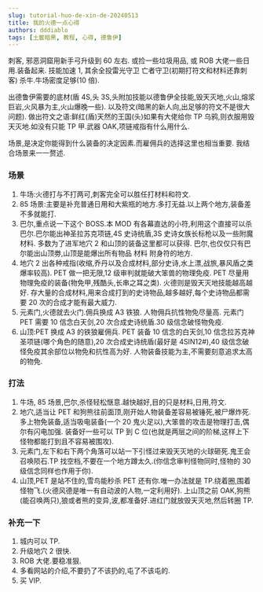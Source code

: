 ```yaml
---
slug: tutorial-huo-de-xin-de-20240513
title: 我的火德一点心得
authors: dddiablo
tags: [土鳖暗黑, 教程, 心得, 德鲁伊]
---
```


刺客, 邪恶洞窟用新手弓升级到 60 左右. 或捡一些垃圾用品, 或 ROB 大佬一些日用.装备起来. 技能加速 1, 其余全投雷光守卫 亡者守卫(初期打符文和材料还靠刺客)
杀牛.牛场密度足够(10 倍).

出德鲁伊需要的底材(盾 4S,头 3S,头附加技能以德鲁伊全技能,毁天灭地,火山,熔浆巨岩,火风暴为主,火山爆晚一些). 以及符文(暗黑的新人向,出足够的符文不是很大问题).
做出符文之语:鲜红(盾)天然的王国(头)如果有大佬给你 TP 乌鸦,则衣服用毁天灭地.如没有只能 TP 甲.武器 OAK,项链戒指有什么用什么.

场景,是决定你能得到什么装备的决定因素.而雇佣兵的选择这里也相当重要. 我结合场景来一一赘述.

### 场景

1. 牛场:火德打与不打两可,刺客完全可以胜任打材料和符文.
2. 85 场景:主要是补充普通日用和大紫瓶的地方.多打无益.以上两个地方,装备差不多就能打.
3. 巴尔,重点说一下这个 BOSS.本 MOD 有各幕直达的小符,利用这个直接可以杀巴尔.巴尔能出神圣拉苏克项链,4S 史诗统盾,3S 史诗女族长标枪以及一些附魔材料. 多数为了进军地穴 2 和山顶的装备这里都可以获得. 巴尔,也仅仅只有巴尔能出山顶劵,山顶是能爆出所有物品 材料 附身符的地方.
4. 地穴 2 出各种戒指(收缩,乔丹以及合成材料,部分史诗,水上漂,战旅,暴风盾之类爆率较高). PET 做一把无限,12 级审判就能破大笨兽的物理免疫. PET 尽量用物理免疫的装备(物免甲,残酷头,长串之耳之类). 火德则是毁天灭地技能越高越好. 存大量的合成材料,用来合成打到的史诗物品,越多越好,每个史诗物品都需要 20 次的合成才能有最大威力.
5. 元素门,火德就去火门.佣兵换成 A3 铁狼. 人物佣兵抗性物免尽量高. 元素门 PET 需要 10 信念白天剑,20 次合成史诗统盾.30 级信念破怪物免疫.
6. 山顶:PET 换成 A3 的铁狼雇佣兵. PET 装备 10 信念的白天剑,10 信念拉苏克神圣项链(哪个角色的随意),20 次合成史诗统盾(最好是 4SIN12#),40 级信念破怪免疫其余部位以物免和抗性高为好. 人物装备技能为主,不需要刻意追求太高的物免.

### 打法

1. 牛场, 85 场景,巴尔,杀怪轻松惬意.越快越好,目的只是材料,日用,符文.
2. 地穴,适当让 PET 和狗熊往前面顶,刚开始人物装备差容易被锤死,被尸爆炸死.多上物免装备,适当吸电装备(一个 20 鬼火足以),大笨兽的攻击是物理打击,偶尔有闪电加强. 装备好一些可以 TP 到 C 位(也就是两层之间的阶梯,这样上下怪物都能打到且不容易被围攻).
3. 元素门,左下和右下两个角落可以站一下引怪过来毁天灭地的火球砸死.鬼王会召唤陨石.TP 找空档,不要在一个地方蹲太久.(你信念审判怪物同时,怪物的 30 级信念同样也作用于你).
4. 山顶,PET 是站不住的,雪鸟能秒杀 PET 还有你.唯一办法就是 TP.绕着圈,围着怪物飞.(火德风德是唯一有自动波的人物,一定利用好). 上山顶之前 OAK,狗熊(能召唤两只),狼或者熊的变异,波,都准备好.进红门就放毁天灭地,然后转圈 TP.

### 补充一下

1. 城内可以 TP.
2. 升级地穴 2 很快.
3. ROB 大佬.要稳准狠.
4. 多看网站的介绍,不要扔了不该扔的,屯了不该屯的.
5. 买 VIP.
